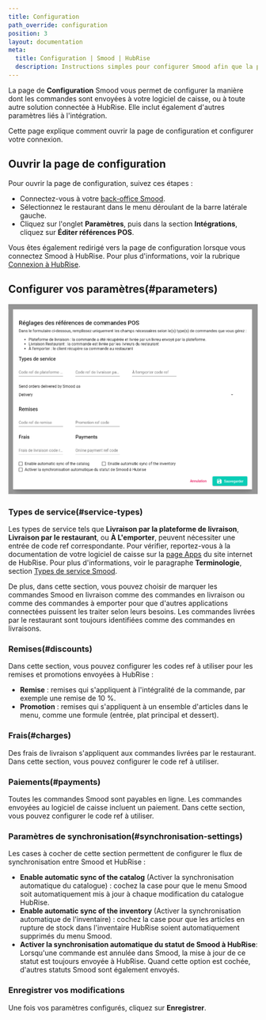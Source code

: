 ```yaml
---
title: Configuration
path_override: configuration
position: 3
layout: documentation
meta:
  title: Configuration | Smood | HubRise
  description: Instructions simples pour configurer Smood afin que la plateforme fonctionne parfaitement avec le logiciel de caisse ou d'autres applications connectées à HubRise.
---
```


La page de **Configuration** Smood vous permet de configurer la manière dont les commandes sont envoyées à votre logiciel de caisse, ou à toute autre solution connectée à HubRise. Elle inclut également d'autres paramètres liés à l'intégration.

Cette page explique comment ouvrir la page de configuration et configurer votre connexion.

## Ouvrir la page de configuration

Pour ouvrir la page de configuration, suivez ces étapes :

- Connectez-vous à votre [back-office Smood](https://manager.smood.ch/).
- Sélectionnez le restaurant dans le menu déroulant de la barre latérale gauche.
- Cliquez sur l'onglet **Paramètres**, puis dans la section **Intégrations**, cliquez sur **Éditer références POS**.

Vous êtes également redirigé vers la page de configuration lorsque vous connectez Smood à HubRise. Pour plus d'informations, voir la rubrique [Connexion à HubRise](/apps/smood/connexion-hubrise).

## Configurer vos paramètres(#parameters)

![Page de configuration Smood](./images/003-configuration.png)

### Types de service(#service-types)

Les types de service tels que **Livraison par la plateforme de livraison**, **Livraison par le restaurant**, ou **À L'emporter**, peuvent nécessiter une entrée de code ref correspondante. Pour vérifier, reportez-vous à la documentation de votre logiciel de caisse sur la [page Apps](/apps/) du site internet de HubRise. Pour plus d'informations, voir le paragraphe **Terminologie**, section [Types de service Smood](/apps/smood/terminologie#smood-service-types).

De plus, dans cette section, vous pouvez choisir de marquer les commandes Smood en livraison comme des commandes en livraison ou comme des commandes à emporter pour que d'autres applications connectées puissent les traiter selon leurs besoins. Les commandes livrées par le restaurant sont toujours identifiées comme des commandes en livraisons.

### Remises(#discounts)

Dans cette section, vous pouvez configurer les codes ref à utiliser pour les remises et promotions envoyées à HubRise :

- **Remise** : remises qui s'appliquent à l'intégralité de la commande, par exemple une remise de 10 %.
- **Promotion** : remises qui s'appliquent à un ensemble d'articles dans le menu, comme une formule (entrée, plat principal et dessert).

### Frais(#charges)

Des frais de livraison s'appliquent aux commandes livrées par le restaurant. Dans cette section, vous pouvez configurer le code ref à utiliser.

### Paiements(#payments)

Toutes les commandes Smood sont payables en ligne. Les commandes envoyées au logiciel de caisse incluent un paiement. Dans cette section, vous pouvez configurer le code ref à utiliser.

### Paramètres de synchronisation(#synchronisation-settings)

Les cases à cocher de cette section permettent de configurer le flux de synchronisation entre Smood et HubRise :

- **Enable automatic sync of the catalog** (Activer la synchronisation automatique du catalogue) : cochez la case pour que le menu Smood soit automatiquement mis à jour à chaque modification du catalogue HubRise.
- **Enable automatic sync of the inventory** (Activer la synchronisation automatique de l'inventaire) : cochez la case pour que les articles en rupture de stock dans l'inventaire HubRise soient automatiquement supprimés du menu Smood.
- **Activer la synchronisation automatique du statut de Smood à HubRise**: Lorsqu'une commande est annulée dans Smood, la mise à jour de ce statut est toujours envoyée à HubRise. Quand cette option est cochée, d'autres statuts Smood sont également envoyés.

### Enregistrer vos modifications

Une fois vos paramètres configurés, cliquez sur **Enregistrer**.
